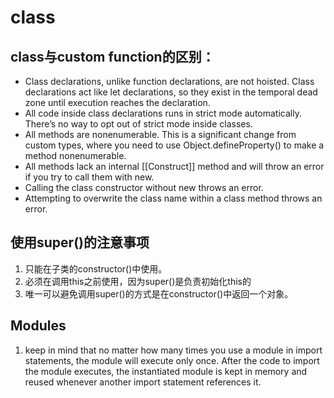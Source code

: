 # class

## class与custom function的区别：

- Class declarations, unlike function declarations, are not hoisted. Class declarations act like let declarations, so they exist in the temporal dead zone until execution reaches the declaration. 
- All code inside class declarations runs in strict mode automatically. 
There’s no way to opt out of strict mode inside classes. 
- All methods are nonenumerable. This is a significant change from custom types, where you need to use Object.defineProperty() to make a method nonenumerable.
- All methods lack an internal [[Construct]] method and will throw an error if you try to call them with new.
- Calling the class constructor without new throws an error.
- Attempting to overwrite the class name within a class method throws an error.

## 使用super()的注意事项

1. 只能在子类的constructor()中使用。
2. 必须在调用this之前使用，因为super()是负责初始化this的
3. 唯一可以避免调用super()的方式是在constructor()中返回一个对象。

## Modules

1. keep in mind that no matter how many times you use a module in import statements, the module will execute only once. After the code to import the module executes, the instantiated module is kept in memory and reused whenever another import statement references it.